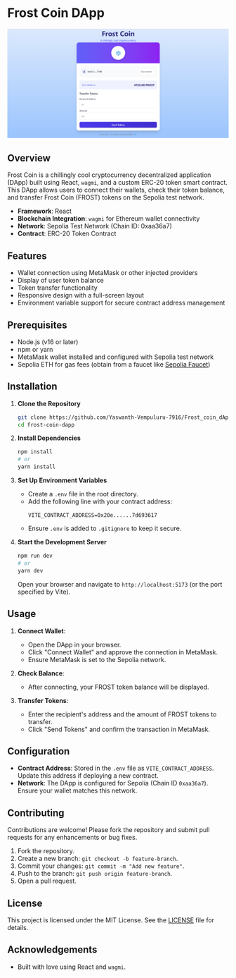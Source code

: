 # Frost Coin DApp

![FROST_COIN_UI](https://raw.githubusercontent.com/Yaswanth-Vempuluru-7916/Frost_coin_dApp/main/public/assets/images/frost_coin_ui.png)
## Overview

Frost Coin is a chillingly cool cryptocurrency decentralized application (DApp) built using React, `wagmi`, and a custom ERC-20 token smart contract. This DApp allows users to connect their wallets, check their token balance, and transfer Frost Coin (FROST) tokens on the Sepolia test network.

- **Framework**: React
- **Blockchain Integration**: `wagmi` for Ethereum wallet connectivity
- **Network**: Sepolia Test Network (Chain ID: 0xaa36a7)
- **Contract**: ERC-20 Token Contract

## Features
- Wallet connection using MetaMask or other injected providers
- Display of user token balance
- Token transfer functionality
- Responsive design with a full-screen layout
- Environment variable support for secure contract address management

## Prerequisites
- Node.js (v16 or later)
- npm or yarn
- MetaMask wallet installed and configured with Sepolia test network
- Sepolia ETH for gas fees (obtain from a faucet like [Sepolia Faucet](https://sepoliafaucet.com/))

## Installation

1. **Clone the Repository**
   ```bash
   git clone https://github.com/Yaswanth-Vempuluru-7916/Frost_coin_dApp.git
   cd frost-coin-dapp
   ```

2. **Install Dependencies**
   ```bash
   npm install
   # or
   yarn install
   ```

3. **Set Up Environment Variables**
   - Create a `.env` file in the root directory.
   - Add the following line with your contract address:
     ```
     VITE_CONTRACT_ADDRESS=0x20e......7d693617
     ```
   - Ensure `.env` is added to `.gitignore` to keep it secure.

4. **Start the Development Server**
   ```bash
   npm run dev
   # or
   yarn dev
   ```
   Open your browser and navigate to `http://localhost:5173` (or the port specified by Vite).

## Usage
1. **Connect Wallet**:
   - Open the DApp in your browser.
   - Click "Connect Wallet" and approve the connection in MetaMask.
   - Ensure MetaMask is set to the Sepolia network.

2. **Check Balance**:
   - After connecting, your FROST token balance will be displayed.

3. **Transfer Tokens**:
   - Enter the recipient's address and the amount of FROST tokens to transfer.
   - Click "Send Tokens" and confirm the transaction in MetaMask.

## Configuration
- **Contract Address**: Stored in the `.env` file as `VITE_CONTRACT_ADDRESS`. Update this address if deploying a new contract.
- **Network**: The DApp is configured for Sepolia (Chain ID `0xaa36a7`). Ensure your wallet matches this network.

## Contributing
Contributions are welcome! Please fork the repository and submit pull requests for any enhancements or bug fixes.

1. Fork the repository.
2. Create a new branch: `git checkout -b feature-branch`.
3. Commit your changes: `git commit -m "Add new feature"`.
4. Push to the branch: `git push origin feature-branch`.
5. Open a pull request.

## License
This project is licensed under the MIT License. See the [LICENSE](LICENSE) file for details.

## Acknowledgements
- Built with love using React and `wagmi`.
